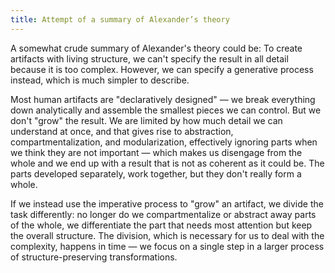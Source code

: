 ```yaml
---
title: Attempt of a summary of Alexander’s theory
---
```


A somewhat crude summary of Alexander's theory could be: To create artifacts with living structure, we can't specify the result in all detail because it is too complex. However, we can specify a generative process instead, which is much simpler to describe.

Most human artifacts are "declaratively designed" — we break everything down analytically and assemble the smallest pieces we can control. But we don't "grow" the result. We are limited by how much detail we can understand at once, and that gives rise to abstraction, compartmentalization, and modularization, effectively ignoring parts when we think they are not important — which makes us disengage from the whole and we end up with a result that is not as coherent as it could be. The parts developed separately, work together, but they don't really form a whole.

If we instead use the imperative process to "grow" an artifact, we divide the task differently: no longer do we compartmentalize or abstract away parts of the whole, we differentiate the part that needs most attention but keep the overall structure. The division, which is necessary for us to deal with the complexity, happens in time — we focus on a single step in a larger process of structure-preserving transformations.